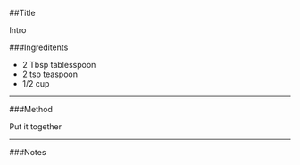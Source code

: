 
##Title

Intro

###Ingreditents

* 2 Tbsp tablesspoon
* 2 tsp teaspoon
* 1/2 cup 

___
###Method

Put it together

___
###Notes


